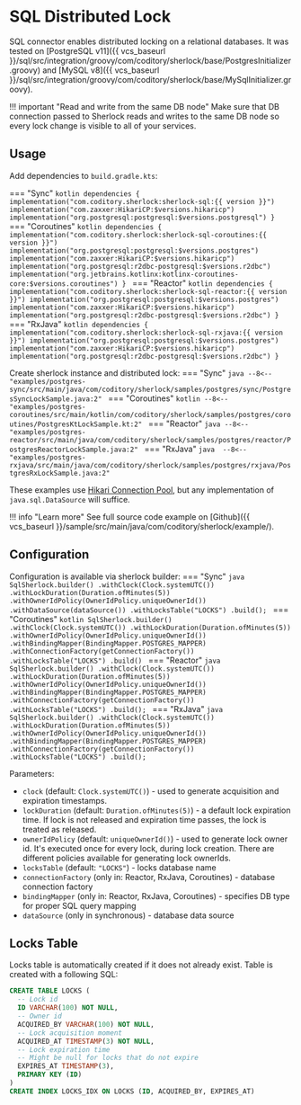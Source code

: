 # SQL Distributed Lock

SQL connector enables distributed locking on a relational databases.
It was tested on [PostgreSQL v11]({{ vcs_baseurl }}/sql/src/integration/groovy/com/coditory/sherlock/base/PostgresInitializer.groovy)
and [MySQL v8]({{ vcs_baseurl }}/sql/src/integration/groovy/com/coditory/sherlock/base/MySqlInitializer.groovy).

!!! important "Read and write from the same DB node"
    Make sure that DB connection passed to Sherlock reads and writes to the same DB node
    so every lock change is visible to all of your services.

## Usage

Add dependencies to `build.gradle.kts`:

=== "Sync"
    ```kotlin
    dependencies {
        implementation("com.coditory.sherlock:sherlock-sql:{{ version }}")
        implementation("com.zaxxer:HikariCP:$versions.hikaricp")
        implementation("org.postgresql:postgresql:$versions.postgresql")
    }
    ```
=== "Coroutines"
    ```kotlin
    dependencies {
        implementation("com.coditory.sherlock:sherlock-sql-coroutines:{{ version }}")
        implementation("org.postgresql:postgresql:$versions.postgres")
        implementation("com.zaxxer:HikariCP:$versions.hikaricp")
        implementation("org.postgresql:r2dbc-postgresql:$versions.r2dbc")
        implementation("org.jetbrains.kotlinx:kotlinx-coroutines-core:$versions.coroutines")
    }
    ```
=== "Reactor"
    ```kotlin
    dependencies {
        implementation("com.coditory.sherlock:sherlock-sql-reactor:{{ version }}")
        implementation("org.postgresql:postgresql:$versions.postgres")
        implementation("com.zaxxer:HikariCP:$versions.hikaricp")
        implementation("org.postgresql:r2dbc-postgresql:$versions.r2dbc")
    }
    ```
=== "RxJava"
    ```kotlin
    dependencies {
        implementation("com.coditory.sherlock:sherlock-sql-rxjava:{{ version }}")
        implementation("org.postgresql:postgresql:$versions.postgres")
        implementation("com.zaxxer:HikariCP:$versions.hikaricp")
        implementation("org.postgresql:r2dbc-postgresql:$versions.r2dbc")
    }
    ```

Create sherlock instance and distributed lock:
=== "Sync"
    ```java
    --8<-- "examples/postgres-sync/src/main/java/com/coditory/sherlock/samples/postgres/sync/PostgresSyncLockSample.java:2"
    ```
=== "Coroutines"
    ```kotlin
    --8<-- "examples/postgres-coroutines/src/main/kotlin/com/coditory/sherlock/samples/postgres/coroutines/PostgresKtLockSample.kt:2"
    ```
=== "Reactor"
    ```java
    --8<-- "examples/postgres-reactor/src/main/java/com/coditory/sherlock/samples/postgres/reactor/PostgresReactorLockSample.java:2"
    ```
=== "RxJava"
    ```java 
    --8<-- "examples/postgres-rxjava/src/main/java/com/coditory/sherlock/samples/postgres/rxjava/PostgresRxLockSample.java:2"
    ```

These examples use [Hikari Connection Pool](https://github.com/brettwooldridge/HikariCP), but any implementation
of `java.sql.DataSource` will suffice.

!!! info "Learn more"
    See full source code example on [Github]({{ vcs_baseurl }}/sample/src/main/java/com/coditory/sherlock/example/).

## Configuration

Configuration is available via sherlock builder:
=== "Sync"
    ```java
    SqlSherlock.builder()
        .withClock(Clock.systemUTC())
        .withLockDuration(Duration.ofMinutes(5))
        .withOwnerIdPolicy(OwnerIdPolicy.uniqueOwnerId())
        .withDataSource(dataSource())
        .withLocksTable("LOCKS")
        .build();
    ```
=== "Coroutines"
    ```kotlin
    SqlSherlock.builder()
        .withClock(Clock.systemUTC())
        .withLockDuration(Duration.ofMinutes(5))
        .withOwnerIdPolicy(OwnerIdPolicy.uniqueOwnerId())
        .withBindingMapper(BindingMapper.POSTGRES_MAPPER)
        .withConnectionFactory(getConnectionFactory())
        .withLocksTable("LOCKS")
        .build()
    ```
=== "Reactor"
    ```java
    SqlSherlock.builder()
        .withClock(Clock.systemUTC())
        .withLockDuration(Duration.ofMinutes(5))
        .withOwnerIdPolicy(OwnerIdPolicy.uniqueOwnerId())
        .withBindingMapper(BindingMapper.POSTGRES_MAPPER)
        .withConnectionFactory(getConnectionFactory())
        .withLocksTable("LOCKS")
        .build();
    ```
=== "RxJava"
    ```java
    SqlSherlock.builder()
        .withClock(Clock.systemUTC())
        .withLockDuration(Duration.ofMinutes(5))
        .withOwnerIdPolicy(OwnerIdPolicy.uniqueOwnerId())
        .withBindingMapper(BindingMapper.POSTGRES_MAPPER)
        .withConnectionFactory(getConnectionFactory())
        .withLocksTable("LOCKS")
        .build();
    ```

Parameters:

- `clock` (default: `Clock.systemUTC()`) - used to generate acquisition and expiration timestamps.
- `lockDuration` (default: `Duration.ofMinutes(5)`) - a default lock expiration time.
  If lock is not released and expiration time passes, the lock is treated as released.
- `ownerIdPolicy` (default: `uniqueOwnerId()`) - used to generate lock owner id.
  It's executed once for every lock, during lock creation.
  There are different policies available for generating lock ownerIds.
- `locksTable` (default: `"LOCKS"`) - locks database name
- `connectionFactory` (only in: Reactor, RxJava, Coroutines) - database connection factory
- `bindingMapper` (only in: Reactor, RxJava, Coroutines) - specifies DB type for proper SQL query mapping
- `dataSource` (only in synchronous) - database data source

## Locks Table

Locks table is automatically created if it does not already exist.
Table is created with a following SQL:

```sql
CREATE TABLE LOCKS (
  -- Lock id
  ID VARCHAR(100) NOT NULL,
  -- Owner id
  ACQUIRED_BY VARCHAR(100) NOT NULL,
  -- Lock acquisition moment
  ACQUIRED_AT TIMESTAMP(3) NOT NULL,
  -- Lock expiration time
  -- Might be null for locks that do not expire
  EXPIRES_AT TIMESTAMP(3),
  PRIMARY KEY (ID)
)
CREATE INDEX LOCKS_IDX ON LOCKS (ID, ACQUIRED_BY, EXPIRES_AT)
```
